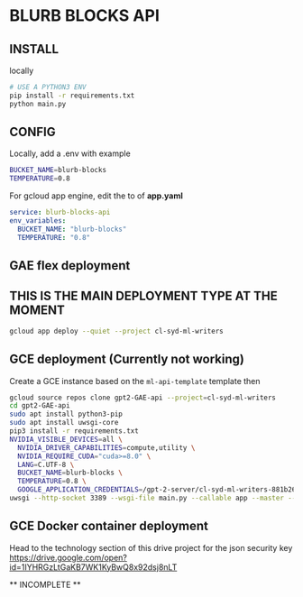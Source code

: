 # BLURB BLOCKS API

## INSTALL

locally
```sh
# USE A PYTHON3 ENV
pip install -r requirements.txt
python main.py
```

## CONFIG

Locally, add a .env with example
```sh
BUCKET_NAME=blurb-blocks
TEMPERATURE=0.8
```

For gcloud app engine, edit the to of **app.yaml**
```yaml
service: blurb-blocks-api
env_variables:
  BUCKET_NAME: "blurb-blocks"
  TEMPERATURE: "0.8"
```

## GAE flex deployment

## THIS IS THE MAIN DEPLOYMENT TYPE AT THE MOMENT

```sh
gcloud app deploy --quiet --project cl-syd-ml-writers
```

## GCE deployment (Currently not working)

Create a GCE instance based on the `ml-api-template` template
then
```sh
gcloud source repos clone gpt2-GAE-api --project=cl-syd-ml-writers
cd gpt2-GAE-api
sudo apt install python3-pip
sudo apt install uwsgi-core
pip3 install -r requirements.txt
NVIDIA_VISIBLE_DEVICES=all \
  NVIDIA_DRIVER_CAPABILITIES=compute,utility \
  NVIDIA_REQUIRE_CUDA="cuda>=8.0" \
  LANG=C.UTF-8 \
  BUCKET_NAME=blurb-blocks \
  TEMPERATURE=0.8 \
  GOOGLE_APPLICATION_CREDENTIALS=/gpt-2-server/cl-syd-ml-writers-881b263b3fbb.json
uwsgi --http-socket 3389 --wsgi-file main.py --callable app --master --processes 1 --threads 2
```

## GCE Docker container deployment

Head to the technology section of this drive project for the json security key
https://drive.google.com/open?id=1IYHRGzLtGaKB7WK1KyBwQ8x92dsj8nLT

** INCOMPLETE **


